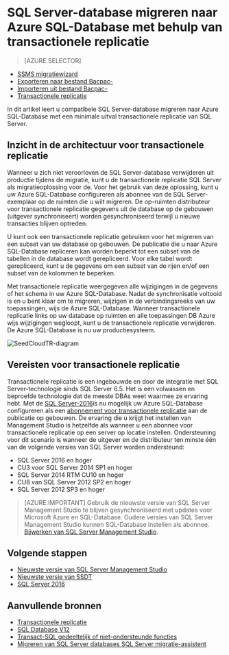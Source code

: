 <properties
   pageTitle="Migreren naar een SQL-Database met behulp van transactionele replicatie | Microsoft Azure"
   description="Microsoft Azure SQL-Database, databasemigratie, database, importeert transactionele replicatie"
   services="sql-database"
   documentationCenter=""
   authors="CarlRabeler"
   manager="jhubbard"
   editor=""/>

<tags
   ms.service="sql-database"
   ms.devlang="NA"
   ms.topic="article"
   ms.tgt_pltfrm="NA"
   ms.workload="sqldb-migrate"
   ms.date="08/23/2016"
   ms.author="carlrab"/>

# <a name="migrate-sql-server-database-to-azure-sql-database-using-transactional-replication"></a>SQL Server-database migreren naar Azure SQL-Database met behulp van transactionele replicatie

> [AZURE.SELECTOR]
- [SSMS migratiewizard](sql-database-cloud-migrate-compatible-using-ssms-migration-wizard.md)
- [Exporteren naar bestand Bacpac-](sql-database-cloud-migrate-compatible-export-bacpac-ssms.md)
- [Importeren uit bestand Bacpac-](sql-database-cloud-migrate-compatible-import-bacpac-ssms.md)
- [Transactionele replicatie](sql-database-cloud-migrate-compatible-using-transactional-replication.md)

In dit artikel leert u compatibele SQL Server-database migreren naar Azure SQL-Database met een minimale uitval transactionele replicatie van SQL Server.

## <a name="understanding-the-transactional-replication-architecture"></a>Inzicht in de architectuur voor transactionele replicatie

Wanneer u zich niet veroorloven de SQL Server-database verwijderen uit productie tijdens de migratie, kunt u de transactionele replicatie SQL Server als migratieoplossing voor de. Voor het gebruik van deze oplossing, kunt u uw Azure SQL-Database configureren als abonnee van de SQL Server-exemplaar op de ruimten die u wilt migreren. De op-ruimten distributeur voor transactionele replicatie gegevens uit de database op de gebouwen (uitgever synchroniseert) worden gesynchroniseerd terwijl u nieuwe transacties blijven optreden. 

U kunt ook een transactionele replicatie gebruiken voor het migreren van een subset van uw database op gebouwen. De publicatie die u naar Azure SQL-Database repliceren kan worden beperkt tot een subset van de tabellen in de database wordt gerepliceerd. Voor elke tabel wordt gerepliceerd, kunt u de gegevens om een subset van de rijen en/of een subset van de kolommen te beperken.

Met transactionele replicatie weergegeven alle wijzigingen in de gegevens of het schema in uw Azure SQL-Database. Nadat de synchronisatie voltooid is en u bent klaar om te migreren, wijzigen in de verbindingsreeks van uw toepassingen, wijs de Azure SQL-Database. Wanneer transactionele replicatie links op uw database op ruimten en alle toepassingen DB Azure wijs wijzigingen wegloopt, kunt u de transactionele replicatie verwijderen. De Azure SQL-Database is nu uw productiesysteem.

 ![SeedCloudTR-diagram](./media/sql-database-cloud-migrate/SeedCloudTR.png)

## <a name="transactional-replication-requirements"></a>Vereisten voor transactionele replicatie

Transactionele replicatie is een ingebouwde en door de integratie met SQL Server-technologie sinds SQL Server 6.5. Het is een volwassen en beproefde technologie dat de meeste DBAs weet waarmee ze ervaring hebt. Met de [SQL Server-2016](https://www.microsoft.com/en-us/cloud-platform/sql-server)is nu mogelijk uw Azure SQL-Database configureren als een [abonnement voor transactionele replicatie](https://msdn.microsoft.com/library/mt589530.aspx) aan de publicatie op gebouwen. De ervaring die u krijgt het instellen van Management Studio is hetzelfde als wanneer u een abonnee voor transactionele replicatie op een server op locatie instellen. Ondersteuning voor dit scenario is wanneer de uitgever en de distributeur ten minste één van de volgende versies van SQL Server worden ondersteund:

 - SQL Server 2016 en hoger 
 - CU3 voor SQL Server 2014 SP1 en hoger
 - SQL Server 2014 RTM CU10 en hoger
 - CU8 van SQL Server 2012 SP2 en hoger
 - SQL Server 2012 SP3 en hoger


> [AZURE.IMPORTANT] Gebruik de nieuwste versie van SQL Server Management Studio te blijven gesynchroniseerd met updates voor Microsoft Azure en SQL-Database. Oudere versies van SQL Server Management Studio kunnen SQL-Database instellen als abonnee. [Bijwerken van SQL Server Management Studio](https://msdn.microsoft.com/library/mt238290.aspx).


## <a name="next-steps"></a>Volgende stappen

- [Nieuwste versie van SQL Server Management Studio](https://msdn.microsoft.com/library/mt238290.aspx)
- [Nieuwste versie van SSDT](https://msdn.microsoft.com/library/mt204009.aspx)
- [SQL Server 2016](https://www.microsoft.com/en-us/cloud-platform/sql-server)

## <a name="additional-resources"></a>Aanvullende bronnen

- [Transactionele replicatie](https://msdn.microsoft.com/library/mt589530.aspx)
- [SQL Database V12](sql-database-v12-whats-new.md)
- [Transact-SQL gedeeltelijk of niet-ondersteunde functies](sql-database-transact-sql-information.md)
- [Migreren van SQL Server databases SQL Server migratie-assistent](http://blogs.msdn.com/b/ssma/)
